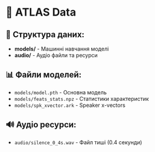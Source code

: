# 💾 ATLAS Data

## 📁 Структура даних:

- **models/** - Машинні навчання моделі
- **audio/** - Аудіо файли та ресурси

## 📊 Файли моделей:

- `models/model.pth` - Основна модель
- `models/feats_stats.npz` - Статистики характеристик
- `models/spk_xvector.ark` - Speaker x-vectors

## 🔊 Аудіо ресурси:

- `audio/silence_0_4s.wav` - Файл тиші (0.4 секунди)
